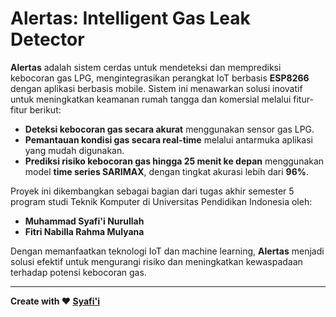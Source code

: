 # Alertas: Intelligent Gas Leak Detector

**Alertas** adalah sistem cerdas untuk mendeteksi dan memprediksi kebocoran gas LPG, mengintegrasikan perangkat IoT berbasis **ESP8266** dengan aplikasi berbasis mobile. Sistem ini menawarkan solusi inovatif untuk meningkatkan keamanan rumah tangga dan komersial melalui fitur-fitur berikut:  
- **Deteksi kebocoran gas secara akurat** menggunakan sensor gas LPG.  
- **Pemantauan kondisi gas secara real-time** melalui antarmuka aplikasi yang mudah digunakan.  
- **Prediksi risiko kebocoran gas hingga 25 menit ke depan** menggunakan model **time series SARIMAX**, dengan tingkat akurasi lebih dari **96%**.  

Proyek ini dikembangkan sebagai bagian dari tugas akhir semester 5 program studi Teknik Komputer di Universitas Pendidikan Indonesia oleh:  
- **Muhammad Syafi'i Nurullah**  
- **Fitri Nabilla Rahma Mulyana**  

Dengan memanfaatkan teknologi IoT dan machine learning, **Alertas** menjadi solusi efektif untuk mengurangi risiko dan meningkatkan kewaspadaan terhadap potensi kebocoran gas.

---

**Create with ❤️ [Syafi'i](https://www.linkedin.com/in/muhammad-syafii-nurullah)**
